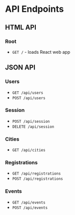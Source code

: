 # API Endpoints

## HTML API

### Root

- `GET /` - loads React web app

## JSON API

### Users

- `GET /api/users`
- `POST /api/users`

### Session

- `POST /api/session`
- `DELETE /api/session`

### Cities

- `GET /api/cities`

### Registrations

- `GET /api/registrations`
- `POST /api/registrations`

### Events

- `GET /api/events`
- `POST /api/events`
